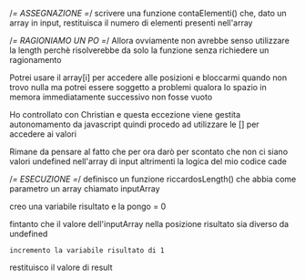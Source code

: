 /*= ASSEGNAZIONE =*/
scrivere una funzione contaElementi() che, dato un array in input, restituisca il numero di elementi presenti nell'array


/*= RAGIONIAMO UN PO =*/
Allora ovviamente non avrebbe senso utilizzare la length perchè risolverebbe da solo la funzione senza richiedere un ragionamento

Potrei usare il array[i] per accedere alle posizioni e bloccarmi quando non trovo nulla ma potrei essere soggetto a problemi qualora lo spazio in memora immediatamente successivo non fosse vuoto

Ho controllato con Christian e questa eccezione viene gestita autonomamento da javascript quindi procedo ad utilizzare le [] per accedere ai valori

Rimane da pensare al fatto che per ora darò per scontato che non ci siano valori undefined nell'array di input altrimenti la logica del mio codice cade

/*= ESECUZIONE =*/
definisco un funzione riccardosLength() che abbia come parametro un array chiamato inputArray

creo una variabile risultato e la pongo = 0

fintanto che il valore dell'inputArray nella posizione risultato sia diverso da undefined

    incremento la variabile risultato di 1

restituisco il valore di result